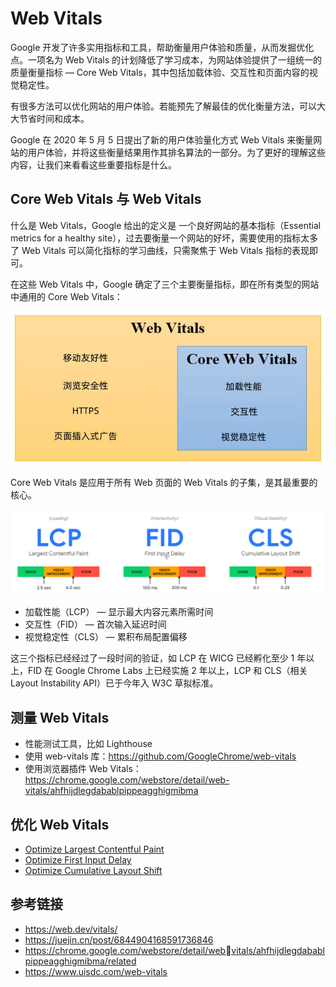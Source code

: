 # Web Vitals

Google 开发了许多实⽤指标和⼯具，帮助衡量⽤户体验和质量，从⽽发掘优化点。⼀项名为 Web Vitals 的计划降低了学习成本，为⽹站体验提供了⼀组统⼀的质量衡量指标 — Core Web Vitals，其中包括加载体验、交互性和⻚⾯内容的视觉稳定性。

有很多⽅法可以优化⽹站的⽤户体验。若能预先了解最佳的优化衡量⽅法，可以⼤⼤节省时间和成本。

Google 在 2020 年 5 ⽉ 5 ⽇提出了新的⽤户体验量化⽅式 Web Vitals 来衡量⽹站的⽤户体验，并将这些衡量结果⽤作其排名算法的⼀部分。为了更好的理解这些内容，让我们来看看这些重要指标是什么。

## Core Web Vitals 与 Web Vitals

什么是 Web Vitals，Google 给出的定义是 ⼀个良好⽹站的基本指标（Essential metrics for a healthy site），过去要衡量⼀个⽹站的好坏，需要使⽤的指标太多了 Web Vitals 可以简化指标的学习曲线，只需聚焦于 Web Vitals 指标的表现即可。

在这些 Web Vitals 中，Google 确定了三个主要衡量指标，即在所有类型的⽹站中通⽤的 Core Web Vitals：

![Web-Vitals.png](./img/Web-Vitals.png)

Core Web Vitals 是应⽤于所有 Web ⻚⾯的 Web Vitals 的⼦集，是其最重要的核⼼。

![Core-Web-Vitals.png](./img/Core-Web-Vitals.png)

- 加载性能（LCP） — 显示最⼤内容元素所需时间
- 交互性（FID） — ⾸次输⼊延迟时间
- 视觉稳定性（CLS） — 累积布局配置偏移

这三个指标已经经过了⼀段时间的验证，如 LCP 在 WICG 已经孵化⾄少 1 年以上，FID 在 Google Chrome Labs 上已经实施 2 年以上，LCP 和 CLS（相关 Layout Instability API）已于今年⼊ W3C 草拟标准。

## 测量 Web Vitals

- 性能测试⼯具，⽐如 Lighthouse
- 使⽤ web-vitals 库：https://github.com/GoogleChrome/web-vitals
- 使⽤浏览器插件 Web Vitals：https://chrome.google.com/webstore/detail/web-vitals/ahfhijdlegdabablpippeagghigmibma

## 优化 Web Vitals

- [Optimize Largest Contentful Paint](https://web.dev/optimize-lcp/)
- [Optimize First Input Delay](https://web.dev/optimize-fid/)
- [Optimize Cumulative Layout Shift](https://web.dev/optimize-cls/)

## 参考链接

- https://web.dev/vitals/
- https://juejin.cn/post/6844904168591736846
- https://chrome.google.com/webstore/detail/webvitals/ahfhijdlegdabablpippeagghigmibma/related
- https://www.uisdc.com/web-vitals
